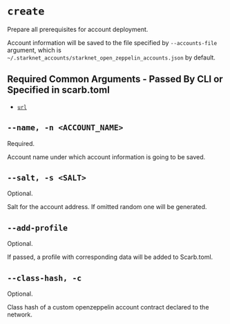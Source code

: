 # `create`
Prepare all prerequisites for account deployment.

Account information will be saved to the file specified by `--accounts-file` argument,
which is `~/.starknet_accounts/starknet_open_zeppelin_accounts.json` by default.

## Required Common Arguments - Passed By CLI or Specified in scarb.toml

* [`url`](../common.md#--url--u-rpc_url)

## `--name, -n <ACCOUNT_NAME>`
Required.

Account name under which account information is going to be saved.

## `--salt, -s <SALT>`
Optional.

Salt for the account address. If omitted random one will be generated.

## `--add-profile`
Optional.

If passed, a profile with corresponding data will be added to Scarb.toml.

## `--class-hash, -c`
Optional.

Class hash of a custom openzeppelin account contract declared to the network.

